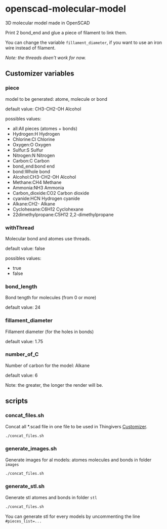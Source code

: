 # openscad-molecular-model

3D molecular model made in OpenSCAD

Print 2 bond_end and glue a piece of filament to link them.

You can change the variable `fillament_diameter`, if you want to use an iron wire instead of filament.

*Note: the threads doen't work for now.*

## Customizer variables

### piece

model to be generated: atome, molecule or bond

default value: CH3-CH2-OH Alcohol

possibles values:

- all:All pieces (atomes + bonds)
- Hydrogen:H Hydrogen
- Chlorine:Cl Chlorine
- Oxygen:O Oxygen
- Sulfur:S Sulfur
- Nitrogen:N Nitrogen
- Carbon:C Carbon
- bond_end:bond end
- bond:Whole bond
- Alcohol:CH3-CH2-OH Alcohol
- Methane:CH4 Methane
- Ammonia:NH3 Ammonia
- Carbon_dioxide:CO2 Carbon dioxide
- cyanide:HCN Hydrogen cyanide
- Alkane:CH2- Alkane
- Cyclohexane:C6H12 Cyclohexane
- 22dimethylpropane:C5H12 2,2-dimethylpropane

### withThread

Molecular bond and atomes use threads.

default value: false

possibles values:

- true
- false

### bond_length

Bond tength for molecules (from 0 or more)

default value: 24

### fillament_diameter

Fillament diameter (for the holes in bonds)

default value:  1.75

### number_of_C

Number of carbon for the model: Alkane

default value:  6

Note: the greater, the longer the render will be.

## scripts

### concat_files.sh

Concat all *.scad file in one file to be used in Thingivers [Customizer](https://www.thingiverse.com/apps/customizer/run?thing_id=4982157).

```bash
./concat_files.sh
```

### generate_images.sh

Generate images for al models: atomes molecules and bonds in folder `images`

```bash
./concat_files.sh
```

### generate_stl.sh

Generate stl atomes and bonds in folder `stl`

```bash
./concat_files.sh
```

You can generate stl for every models by uncommenting the line `#pieces_list=...`
